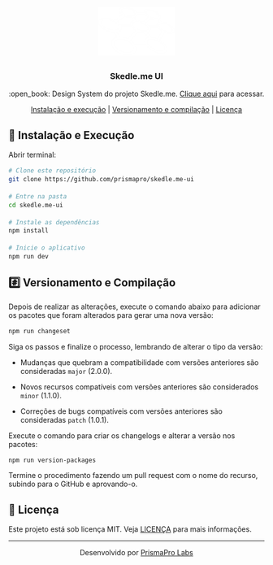 <h1 align="center">
    <img src="/.github/assets/logo.svg"
    width="150px"
    alt="Logo" />
</h1>

<h3 align="center">
  Skedle.me UI
</h3>

<p align="center">
  :open_book: Design System do projeto Skedle.me.
  <a href="https://prismapro.github.io/skedle.me-ui/">Clique aqui</a> para acessar.  
</p>

<p align="center">
  <a href="#fire-instalação-e-execução">Instalação e execução</a>   |   <a href="#hash-versionamento-e-compilação">Versionamento e compilação</a>   |   <a href="#memo-licença">Licença</a>
</p>

## :wrench: Instalação e Execução

Abrir terminal:

```sh
# Clone este repositório
git clone https://github.com/prismapro/skedle.me-ui

# Entre na pasta
cd skedle.me-ui

# Instale as dependências
npm install

# Inicie o aplicativo
npm run dev

```

## :hash: Versionamento e Compilação

Depois de realizar as alterações, execute o comando abaixo para adicionar os pacotes que foram alterados para gerar uma nova versão:

```sh
npm run changeset
```

Siga os passos e finalize o processo, lembrando de alterar o tipo da versão:

- Mudanças que quebram a compatibilidade com versões anteriores são consideradas `major` (2.0.0).

- Novos recursos compatíveis com versões anteriores são considerados `minor` (1.1.0).

- Correções de bugs compatíveis com versões anteriores são consideradas `patch` (1.0.1).

Execute o comando para criar os changelogs e alterar a versão nos pacotes:

```sh
npm run version-packages
```

Termine o procedimento fazendo um pull request com o nome do recurso, subindo para o GitHub e aprovando-o.

## :memo: Licença

Este projeto está sob licença MIT. Veja [LICENÇA](/LICENSE) para mais informações.

---

<p align="center">
Desenvolvido por <a href="https://github.com/prismapro">PrismaPro Labs</a>
</p>
